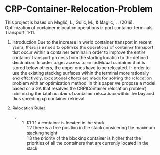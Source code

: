 # CRP-Container-Relocation-Problem
 
This project is based on Maglić, L., Gulić, M., & Maglić, L. (2019). Optimization of container relocation operations in port container terminals. Transport, 1-11.

1. Introduction
Due to the increase in world container transport in recent years, there is a need to optimize the operations of container transport that occur within a container terminal in order to improve the entire container transport process from the starting location to the defined destination. In order to get access to an individual container that is stored below others, the upper ones have to be relocated. In order to use the existing stacking surfaces within the terminal more rationally and effectively, exceptional efforts are made for solving the relocation problem with an optimization method. In this paper we propose a model based on a GA that resolves the CRP(Container relocation problem) minimizing the total number of container relocations within the bay and thus speeding up container retrieval.

2. Relocation Rules
   - 1. R1
     1.1 a container is located in the stack  
     1.2 there is a free position in the stack considering the maximum stacking height  
     1.3 the priority of the blocking container is higher that the priorities of all the containers that are currently located in the stack
